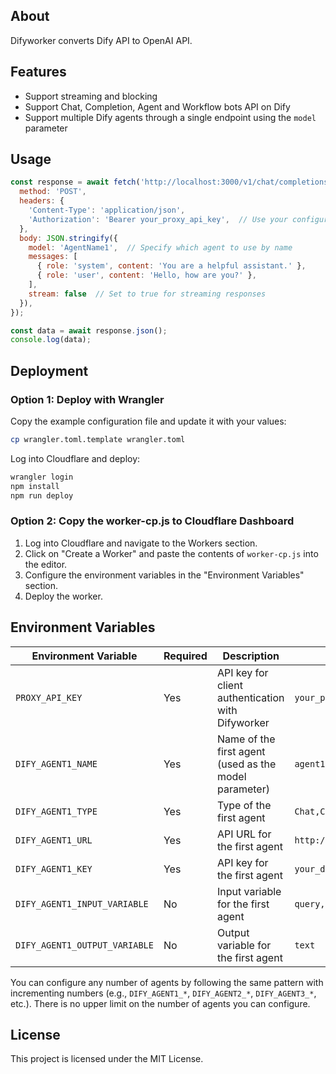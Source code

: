 ## About
Difyworker converts Dify API to OpenAI API.


## Features
- Support streaming and blocking
- Support Chat, Completion, Agent and Workflow bots API on Dify
- Support multiple Dify agents through a single endpoint using the `model` parameter


## Usage

```JavaScript
const response = await fetch('http://localhost:3000/v1/chat/completions', {
  method: 'POST',
  headers: {
    'Content-Type': 'application/json',
    'Authorization': 'Bearer your_proxy_api_key',  // Use your configured PROXY_API_KEY here
  },
  body: JSON.stringify({
    model: 'AgentName1',  // Specify which agent to use by name
    messages: [
      { role: 'system', content: 'You are a helpful assistant.' },
      { role: 'user', content: 'Hello, how are you?' },
    ],
    stream: false  // Set to true for streaming responses
  }),
});

const data = await response.json();
console.log(data);
```

## Deployment
### Option 1: Deploy with Wrangler

Copy the example configuration file and update it with your values:
   ```bash
   cp wrangler.toml.template wrangler.toml
   ```

Log into Cloudflare and deploy:

```bash
wrangler login
npm install
npm run deploy
```

### Option 2: Copy the worker-cp.js to Cloudflare Dashboard

1. Log into Cloudflare and navigate to the Workers section.
2. Click on "Create a Worker" and paste the contents of `worker-cp.js` into the editor.
3. Configure the environment variables in the "Environment Variables" section.
4. Deploy the worker.

## Environment Variables

| Environment Variable | Required | Description                                                                                                                                                               | Example                                                                                                              |
| -------------------- | -------- | ------------------------------------------------------------------------------------------------------------------------------------------------------------------------- | -------------------------------------------------------------------------------------------------------------------- |
| `PROXY_API_KEY`     | Yes      | API key for client authentication with Difyworker                                                                                                                  | `your_proxy_api_key`                                                                                                 |
| `DIFY_AGENT1_NAME`     | Yes      | Name of the first agent (used as the model parameter)                                                                                                                  | `agent1`                                                                                                 |
| `DIFY_AGENT1_TYPE`     | Yes      | Type of the first agent                                                                                                                  | `Chat,Completion,Workflow`                                                                                                 |
| `DIFY_AGENT1_URL`     | Yes      | API URL for the first agent                                                                                                                  | `http://api.dify.ai/v1`                                                                                                 |
| `DIFY_AGENT1_KEY`     | Yes      | API key for the first agent                                                                                                                  | `your_dify_api_key_1`                                                                                                  |
| `DIFY_AGENT1_INPUT_VARIABLE`     | No      | Input variable for the first agent                                                                                                                  | `query,text`                                                                                                 |
| `DIFY_AGENT1_OUTPUT_VARIABLE`     | No      | Output variable for the first agent                                                                                                                  | `text`                                                                                                 |

You can configure any number of agents by following the same pattern with incrementing numbers (e.g., `DIFY_AGENT1_*`, `DIFY_AGENT2_*`, `DIFY_AGENT3_*`, etc.). There is no upper limit on the number of agents you can configure.


## License
This project is licensed under the MIT License.
